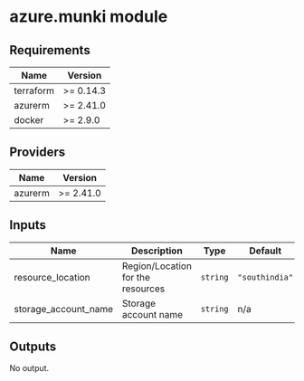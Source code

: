 # azure.munki module

## Requirements

| Name | Version |
|------|---------|
| terraform | >= 0.14.3 |
| azurerm | >= 2.41.0 |
| docker | >= 2.9.0 |

## Providers

| Name | Version |
|------|---------|
| azurerm | >= 2.41.0 |

## Inputs

| Name | Description | Type | Default | Required |
|------|-------------|------|---------|:--------:|
| resource\_location | Region/Location for the resources | `string` | `"southindia"` | no |
| storage\_account\_name | Storage account name | `string` | n/a | yes |

## Outputs

No output.

